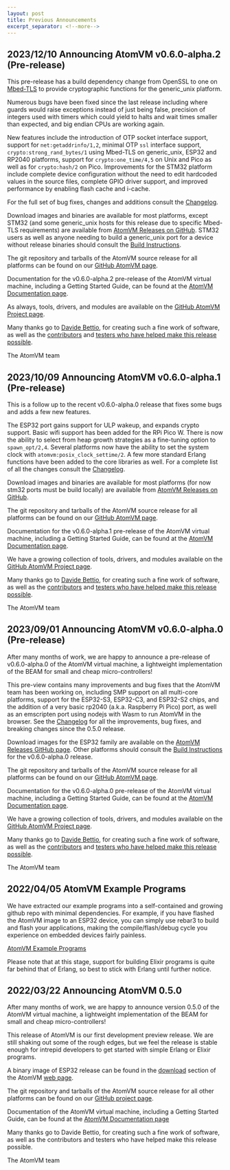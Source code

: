 ```yaml
---
layout: post
title: Previous Announcements
excerpt_separator: <!--more-->
---
```


## 2023/12/10 Announcing AtomVM v0.6.0-alpha.2 (Pre-release)

This pre-release has a build dependency change from OpenSSL to one on [Mbed-TLS](https://www.trustedfirmware.org/projects/mbed-tls/) to provide cryptographic functions for the generic_unix platform.

Numerous bugs have been fixed since the last release including where guards would raise exceptions instead of just being false, precision of integers used with timers which could yield to halts and wait times smaller than expected, and big endian CPUs are working again.

New features include the introduction of OTP socket interface support, support for `net:getaddrinfo/1,2`, minimal OTP `ssl` interface support, `crypto:strong_rand_bytes/1` using Mbed-TLS on generic_unix, ESP32 and RP2040 platforms, support for `crypto:one_time/4,5` on Unix and Pico as well as for `crypto:hash/2` on Pico. Improvements for the STM32 platform include complete device configuration without the need to edit hardcoded values in the source files, complete GPIO driver support, and improved performance by enabling flash cache and i-cache.

For the full set of bug fixes, changes and additions consult the [Changelog](https://doc.atomvm.org/v0.6.0-alpha.2/CHANGELOG.html).

Download images and binaries are available for most platforms, except STM32 (and some generic_unix hosts for this release due to specific Mbed-TLS requirements) are available from [AtomVM Releases on GitHub](https://github.com/atomvm/AtomVM/releases/tag/v0.6.0-alpha.2). STM32 users as well as anyone needing to build a generic_unix port for a device without release binaries should consult the [Build Instructions](https://doc.atomvm.org/v0.6.0-alpha.2/build-instructions.html).

The git repository and tarballs of the AtomVM source release for all platforms can be found on our [GitHub AtomVM page](https://github.com/atomvm/AtomVM).

Documentation for the v0.6.0-alpha.2 pre-release of the AtomVM virtual machine, including a Getting Started Guide, can be found at the [AtomVM Documentation page](https://doc.atomvm.org/v0.6.0-alpha.2/).

As always, tools, drivers, and modules are available on the [GitHub AtomVM Project page](https://github.com/atomvm).

Many thanks go to [Davide Bettio](https://github.com/bettio), for creating such a fine work of software, as well as the [contributors](https://github.com/atomvm/AtomVM/graphs/contributors) and [testers who have helped make this release possible](https://github.com/atomvm/AtomVM/issues).

The AtomVM team

## 2023/10/09 Announcing AtomVM v0.6.0-alpha.1 (Pre-release)

This is a follow up to the recent v0.6.0-alpha.0 release that fixes some bugs and adds a few new features.

The ESP32 port gains support for ULP wakeup, and expands crypto support. Basic wifi support has been added for the RPi Pico W. There is now the ability to select from heap growth strategies as a fine-tuning option to `spawn_opt/2,4`. Several platforms now have the ability to set the system clock with `atomvm:posix_clock_settime/2`. A few more standard Erlang functions have been added to the core libraries as well. For a complete list of all the changes consult the [Changelog](https://doc.atomvm.org/v0.6.0-alpha.1/CHANGELOG.html).

Download images and binaries are available for most platforms (for now stm32 ports must be build locally) are available from [AtomVM Releases on GitHub](https://github.com/atomvm/AtomVM/releases/tag/v0.6.0-alpha.1).

The git repository and tarballs of the AtomVM source release for all platforms can be found on our [GitHub AtomVM page](https://github.com/atomvm/AtomVM).

Documentation for the v0.6.0-alpha.1 pre-release of the AtomVM virtual machine, including a Getting Started Guide, can be found at the [AtomVM Documentation page](https://doc.atomvm.org/v0.6.0-alpha.1/).

We have a growing collection of tools, drivers, and modules available on the [GitHub AtomVM Project page](https://github.com/atomvm).

Many thanks go to [Davide Bettio](https://github.com/bettio), for creating such a fine work of software, as well as the [contributors](https://github.com/atomvm/AtomVM/graphs/contributors) and [testers who have helped make this release possible](https://github.com/atomvm/AtomVM/issues).

The AtomVM team

## 2023/09/01 Announcing AtomVM v0.6.0-alpha.0 (Pre-release)

After many months of work, we are happy to announce a pre-release of v0.6.0-alpha.0 of the AtomVM virtual machine, a lightweight implementation of the BEAM for small and cheap micro-controllers!

This pre-view contains many improvements and bug fixes that the AtomVM team has been working on, including SMP support on all multi-core platforms, support for the ESP32-S3, ESP32-C3, and ESP32-S2 chips, and the addition of a very basic rp2040 (a.k.a. Raspberry Pi Pico) port, as well as an emscripten port using nodejs with Wasm to run AtomVM in the browser. See the [Changelog](https://doc.atomvm.org/v0.6.0-alpha.0/CHANGELOG.html) for all the improvements, bug fixes, and breaking changes since the 0.5.0 release.

Download images for the ESP32 family are available on the [AtomVM Releases GitHub page](https://github.com/atomvm/AtomVM/releases). Other platforms should consult the [Build Instructions](https://doc.atomvm.org/v0.6.0-alpha.0/build-instructions.html) for the
v0.6.0-alpha.0 release.

The git repository and tarballs of the AtomVM source release for all platforms can be found on our [GitHub AtomVM page](https://github.com/atomvm/AtomVM).

Documentation for the v0.6.0-alpha.0 pre-release of the AtomVM virtual machine, including a Getting Started Guide, can be found at the [AtomVM Documentation page](https://doc.atomvm.org/v0.6.0-alpha.0/).

We have a growing collection of tools, drivers, and modules available on the [GitHub AtomVM Project page](https://github.com/atomvm).

Many thanks go to [Davide Bettio](https://github.com/bettio), for creating such a fine work of software, as well as the [contributors](https://github.com/atomvm/AtomVM/graphs/contributors) and [testers who have helped make this release possible](https://github.com/atomvm/AtomVM/issues?q=is%3Aissue+is%3Aclosed).

The AtomVM team

## 2022/04/05 AtomVM Example Programs

We have extracted our example programs into a self-contained and growing github repo with minimal dependencies. For example, if you have flashed the AtomVM image to an ESP32 device, you can simply use rebar3 to build and flash your applications, making the compile/flash/debug cycle you experience on embedded devices fairly painless.

[AtomVM Example Programs](https://github.com/atomvm/atomvm_examples)

Please note that at this stage, support for building Elixir programs is quite far behind that of Erlang, so best to stick with Erlang until further notice.

<!--more-->

## 2022/03/22 Announcing AtomVM 0.5.0

After many months of work, we are happy to announce version 0.5.0 of the AtomVM virtual machine, a lightweight implementation of the BEAM for small and cheap micro-controllers!

This release of AtomVM is our first development preview release. We are still shaking out some of the rough edges, but we feel the release is stable enough for intrepid developers to get started with simple Erlang or Elixir programs.

A binary image of ESP32 release can be found in the [download](https://atomvm.org/download/) section of the AtomVM [web page](https://atomvm.org/).

The git repository and tarballs of the AtomVM source release for all other platforms can be found on our [GitHub project page](https://github.com/atomvm).

Documentation of the AtomVM virtual machine, including a Getting Started Guide, can be found at the [AtomVM Documentation page](https://doc.atomvm.org/v0.5.0/)

Many thanks go to Davide Bettio, for creating such a fine work of software, as well as the contributors and testers who have helped make this release possible.

The AtomVM team
